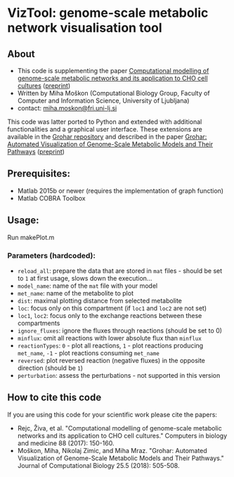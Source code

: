 #	VizTool: genome-scale metabolic network visualisation tool

## About
* This code is supplementing the paper [Computational modelling of genome-scale metabolic networks and its application to CHO cell cultures](https://www.sciencedirect.com/science/article/abs/pii/S0010482517302299) ([preprint](https://www.researchgate.net/publication/318302646_Computational_modelling_of_genome-scale_metabolic_networks_and_its_application_to_CHO_cell_cultures))
* Written by Miha Moškon (Computational Biology Group, Faculty of Computer and Information Science, University of Ljubljana)
* contact: [miha.moskon@fri.uni-lj.si](mailto:miha.moskon@fri.uni-lj.si)

This code was latter ported to Python and extended with additional functionalities and a graphical user interface. These extensions are available in the [Grohar repository](https://github.com/mmoskon/Grohar) and described in the paper [Grohar: Automated Visualization of Genome-Scale Metabolic Models and Their Pathways](https://www.liebertpub.com/doi/abs/10.1089/cmb.2017.0209) ([preprint](https://www.researchgate.net/publication/323297141_Grohar_Automated_Visualization_of_Genome-Scale_Metabolic_Models_and_Their_Pathways))

## Prerequisites:
* Matlab 2015b or newer (requires the implementation of graph function)
* Matlab COBRA Toolbox

## Usage:

Run makePlot.m

### Parameters (hardcoded):
* `reload_all`: prepare the data that are stored in `mat` files - should be set to `1` at first usage, slows down the execution...
* `model_name`: name of the `mat` file with your model
* `met_name`: name of the metabolite to plot
* `dist`: maximal plotting distance from selected metabolite
* `loc`: focus only on this compartment (if `loc1` and `loc2` are not set)
* `loc1`, `loc2`: focus only to the exchange reactions between these compartments
* `ignore_fluxes`: ignore the fluxes through reactions (should be set to 0)
* `minflux`: omit all reactions with lower absolute flux than `minflux`
* `reactionTypes`: `0` - plot all reactions, `1` - plot reactions producing `met_name`, `-1` - plot reactions consuming `met_name`
* `reversed`: plot reversed reaction (negative fluxes) in the opposite direction (should be `1`)
* `perturbation`: assess the perturbations - not supported in this version

## How to cite this code
If you are using this code for your scientific work please cite the papers:

* Rejc, Živa, et al. "Computational modelling of genome-scale metabolic networks and its application to CHO cell cultures." Computers in biology and medicine 88 (2017): 150-160.
* Moškon, Miha, Nikolaj Zimic, and Miha Mraz. "Grohar: Automated Visualization of Genome-Scale Metabolic Models and Their Pathways." Journal of Computational Biology 25.5 (2018): 505-508.






